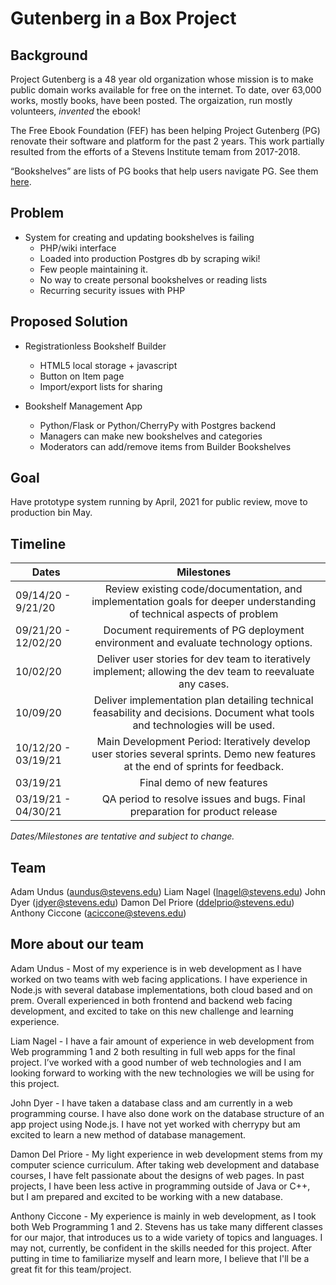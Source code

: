 # Gutenberg in a Box Project

## Background

Project Gutenberg is a 48 year old organization whose mission is to make public domain works available for free on the internet. To date, over 63,000 works, mostly books, have been posted. The orgaization, run mostly volunteers, _invented_ the ebook!

The Free Ebook Foundation (FEF) has been helping Project Gutenberg (PG) renovate their software and platform for the past 2 years. This work partially resulted from the efforts of a Stevens Institute temam from 2017-2018.

“Bookshelves” are lists of PG books that help users navigate PG. See them [here](https://www.gutenberg.org/wiki/Category:Bookshelf).

## Problem

- System for creating and updating bookshelves is failing
  - PHP/wiki interface
  - Loaded into production Postgres db by scraping wiki!
  - Few people maintaining it.
  - No way to create personal bookshelves or reading lists
  - Recurring security issues with PHP

## Proposed Solution

- Registrationless Bookshelf Builder

  - HTML5 local storage + javascript
  - Button on Item page
  - Import/export lists for sharing

- Bookshelf Management App
  - Python/Flask or Python/CherryPy with Postgres backend
  - Managers can make new bookshelves and categories
  - Moderators can add/remove items from Builder Bookshelves

## Goal

Have prototype system running by April, 2021 for public review, move to production bin May.

## Timeline

| Dates               |                                                               Milestones                                                               |
| ------------------- | :------------------------------------------------------------------------------------------------------------------------------------: |
| 09/14/20 - 9/21/20  | Review existing code/documentation, and implementation goals for deeper understanding of technical aspects of problem |
| 09/21/20 - 12/02/20  | Document requirements of PG deployment environment and evaluate technology options. |
| 10/02/20            |   Deliver user stories for dev team to iteratively implement; allowing the dev team to reevaluate any cases.   |
| 10/09/20            |   Deliver implementation plan detailing technical feasability and decisions. Document what tools and technologies will be used.   |
| 10/12/20 - 03/19/21 |    Main Development Period: Iteratively develop user stories several sprints. Demo new features at the end of sprints for feedback.    |
| 03/19/21            |                                                       Final demo of new features                                                       |
| 03/19/21 - 04/30/21 |                              QA period to resolve issues and bugs. Final preparation for product release                               |

_Dates/Milestones are tentative and subject to change._

## Team

Adam Undus (aundus@stevens.edu)
Liam Nagel (lnagel@stevens.edu)
John Dyer (jdyer@stevens.edu)
Damon Del Priore (ddelprio@stevens.edu)
Anthony Ciccone (aciccone@stevens.edu)

## More about our team

Adam Undus - Most of my experience is in web development as I have worked on two teams with web facing applications. I have experience in Node.js with several database implementations, both cloud based and on prem. Overall experienced in both frontend and backend web facing development, and excited to take on this new challenge and learning experience.

Liam Nagel - I have a fair amount of experience in web development from Web programming 1 and 2 both resulting in full web apps for the final project. I’ve worked with a good number of web technologies and I am looking forward to working with the new technologies we will be using for this project.

John Dyer - I have taken a database class and am currently in a web programming course. I have also done work on the database structure of an app project using Node.js. I have not yet worked with cherrypy but am excited to learn a new method of database management.

Damon Del Priore - My light experience in web development stems from my computer science curriculum. After taking web development and database courses, I have felt passionate about the designs of web pages. In past projects, I have been less active in programming outside of Java or C++, but I am prepared and excited to be working with a new database.

Anthony Ciccone - My experience is mainly in web development, as I took both Web Programming 1 and 2. Stevens has us take many different classes for our major, that introduces us to a wide variety of topics and languages. I may not, currently, be confident in the skills needed for this project. After putting in time to familiarize myself and learn more, I believe that I'll be a great fit for this team/project.
